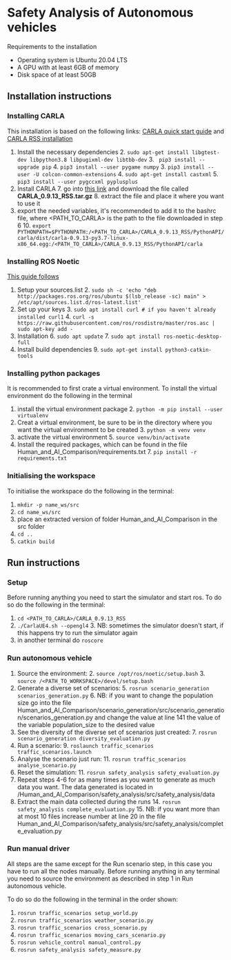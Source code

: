 # Safety Analysis of Autonomous vehicles
Requirements to the installation 
- Operating system is Ubuntu 20.04 LTS
- A GPU with at least 6GB of memory
- Disk space of at least 50GB

## Installation instructions
### Installing CARLA
This installation is based on the following links:
[CARLA quick start guide](https://carla.readthedocs.io/en/latest/start_quickstart/) and 
[CARLA RSS installation](https://carla.readthedocs.io/en/latest/adv_rss/#dependencies)

1. Install the necessary dependencies
   2. `sudo apt-get install libgtest-dev libpython3.8 libpugixml-dev libtbb-dev`
   3. ` pip3 install --upgrade pip`
   4. `pip3 install --user pygame numpy`
   3. `pip3 install --user -U colcon-common-extensions`
   4. `sudo apt-get install castxml`
   5. `pip3 install --user pygccxml pyplusplus`
6. Install CARLA
   7. go into [this link](https://github.com/carla-simulator/carla/releases/tag/0.9.13/) and download the file called **CARLA_0.9.13_RSS.tar.gz**
   8. extract the file and place it where you want to use it 
9. export the needed variables, it's recommended to add it to the bashrc file, where <PATH_TO_CARLA> is the path to the file downloaded in step 6
   10. `export PYTHONPATH=$PYTHONPATH:/<PATH_TO_CARLA>/CARLA_0.9.13_RSS/PythonAPI/carla/dist/carla-0.9.13-py3.7-linux-x86_64.egg:/<PATH_TO_CARLA>/CARLA_0.9.13_RSS/PythonAPI/carla`

   
### Installing ROS Noetic
[This guide follows](http://wiki.ros.org/noetic/Installation/Ubuntu)

1. Setup your sources.list
   2. `sudo sh -c 'echo "deb http://packages.ros.org/ros/ubuntu $(lsb_release -sc) main" > /etc/apt/sources.list.d/ros-latest.list'`
2. Set up your keys
   3. `sudo apt install curl # if you haven't already installed curl1`
   4. `curl -s https://raw.githubusercontent.com/ros/rosdistro/master/ros.asc | sudo apt-key add -`
5. Installation
   6. `sudo apt update`
   7. `sudo apt install ros-noetic-desktop-full`
8. Install build dependencies
   9. `sudo apt-get install python3-catkin-tools`


### Installing python packages 
It is recommended to first crate a virtual environment.
To install the virtual environment do the following in the terminal
1. install the virtual environment package
   2. `python -m pip install --user virtualenv`
2. Creat a virtual environment, be sure to be in the directory where you want the virtual environment to be created
   3. `python -m venv venv`
4. activate the virtual environment
   5. `source venv/bin/activate`
6. Install the required packages, which can be found in the file Human_and_AI_Comparison/requirements.txt
   7. `pip install -r requirements.txt`

### Initialising the workspace
To initialise the workspace do the following in the terminal: 
1. `mkdir -p name_ws/src`
2. `cd name_ws/src`
3. place an extracted version of folder Human_and_AI_Comparison in the src folder
4. `cd ..`
5. `catkin build`

## Run instructions
### Setup
Before running anything you need to start the simulator and start ros. To do so do the following in the terminal:
1. `cd <PATH_TO_CARLA>/CARLA_0.9.13_RSS`
2. `./CarlaUE4.sh --opengl4`
   3. NB: sometimes the simulator doesn't start, if this happens try to run the simulator again
4. in another terminal do `roscore`

### Run autonomous vehicle
1. Source the environment:
   2. `source /opt/ros/noetic/setup.bash`
   3. `source /<PATH_TO_WORKSPACE>/devel/setup.bash`
4. Generate a diverse set of scenarios:
   5. `rosrun scenario_generation scenarios_generation.py`
   6. NB: if you want to change the population size go into the file Human_and_AI_Comparison/scenario_generation/src/scenario_generation/scenarios_generation.py
and change the value at line 141 the value of the variable population_size to the desired value
6. See the diversity of the diverse set of scenarios just created:
   7. `rosrun scenario_generation diversity_evaluation.py`
8. Run a scenario:
   9. `roslaunch traffic_scenarios traffic_scenarios.launch`
10. Analyse the scenario just run:
    11. `rosrun traffic_scenarios analyse_scenario.py`
10. Reset the simulation:
    11. `rosrun safety_analysis safety_evaluation.py`
12. Repeat steps 4-6 for as many times as you want to generate as much data you want. The data generated is located in /Human_and_AI_Comparison/safety_analysis/src/safety_analysis/data
13. Extract the main data collected during the runs
    14. `rosrun safety_analysis complete_evaluation.py`
    15. NB: if you want more than at most 10 files increase number at line 20 in the file Human_and_AI_Comparison/safety_analysis/src/safety_analysis/complete_evaluation.py

### Run manual driver
All steps are the same except for the Run scenario step, in this case you have to run all the nodes manually. Before running anything in any terminal you need to source the environment as described in step 1 in Run autonomous vehicle.

To do so do the following in the terminal in the order shown:
1. `rosrun traffic_scenarios setup_world.py`
2. `rosrun traffic_scenarios weather_scenario.py`
3. `rosrun traffic_scenarios cross_scenario.py`
4. `rosrun traffic_scenarios moving_cars_scenario.py`
5. `rosrun vehicle_control manual_control.py`
6. `rosrun safety_analysis safety_measure.py`